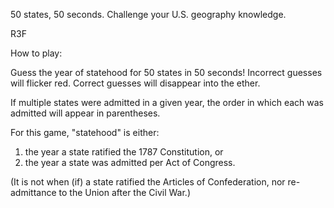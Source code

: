 50 states, 50 seconds. Challenge your U.S. geography knowledge.

R3F

How to play:

Guess the year of statehood for 50 states in 50 seconds!
Incorrect guesses will flicker red. Correct guesses will disappear into the ether.</div>

If multiple states were admitted in a given year, the order in which each was admitted will appear
in parentheses.

For this game, "statehood" is either: 
1. the year a state ratified the 1787 Constitution, or 
2. the year a state was admitted per Act of Congress.

(It is not when (if) a state ratified the Articles of Confederation,
nor re-admittance to the Union after the Civil War.)
